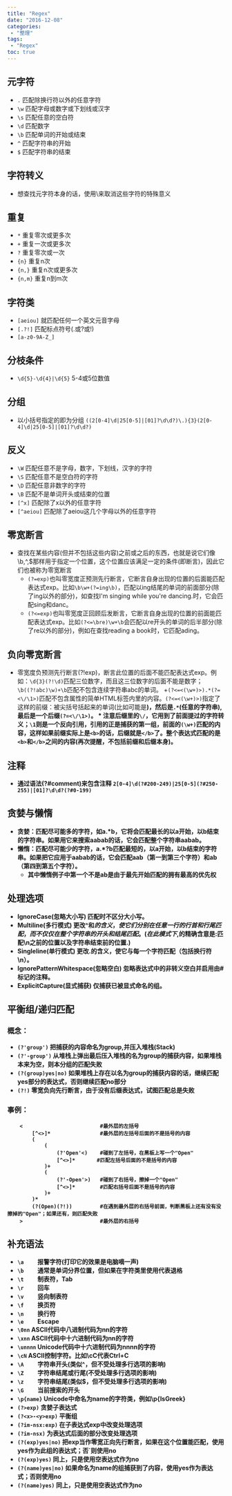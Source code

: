 ```yaml
---
title: "Regex"
date: "2016-12-08"
categories:
 - "整理"
tags:
 - "Regex"
toc: true
---
```



## 元字符
- `.`    匹配除换行符以外的任意字符
- `\w`    匹配字母或数字或下划线或汉字
- `\s`    匹配任意的空白符
- `\d`    匹配数字
- `\b`    匹配单词的开始或结束
- `^`    匹配字符串的开始
- `$`    匹配字符串的结束

## 字符转义
- 想查找元字符本身的话，使用\来取消这些字符的特殊意义

## 重复
- `*`        重复零次或更多次
- `+`        重复一次或更多次
- `?`        重复零次或一次
- `{n}`        重复n次
- `{n,}`    重复n次或更多次
- `{n,m}`    重复n到m次

## 字符类
- `[aeiou]`    就匹配任何一个英文元音字母
- `[.?!]`        匹配标点符号(.或?或!)
- `[a-z0-9A-Z_]`

## 分枝条件
- `\d{5}-\d{4}|\d{5}`    5-4或5位数值

## 分组
- 以小括号指定的即为分组
```((2[0-4]\d|25[0-5]|[01]?\d\d?)\.){3}(2[0-4]\d|25[0-5]|[01]?\d\d?)```

## 反义
- `\W`            匹配任意不是字母，数字，下划线，汉字的字符
- `\S`            匹配任意不是空白符的字符
- `\D`            匹配任意非数字的字符
- `\B`            匹配不是单词开头或结束的位置
- `[^x]`        匹配除了x以外的任意字符
- `[^aeiou]`    匹配除了aeiou这几个字母以外的任意字符

## 零宽断言
- 查找在某些内容(但并不包括这些内容)之前或之后的东西，也就是说它们像\b,^,$那样用于指定一个位置，这个位置应该满足一定的条件(即断言)，因此它们也被称为零宽断言
    + `(?=exp)`也叫零宽度正预测先行断言，它断言自身出现的位置的后面能匹配表达式exp。比如`\b\w+(?=ing\b)`，匹配以ing结尾的单词的前面部分(除了ing以外的部分)，如查找I'm singing while you're dancing.时，它会匹配sing和danc。
    + `(?<=exp)`也叫零宽度正回顾后发断言，它断言自身出现的位置的前面能匹配表达式exp。比如`(?<=\bre)\w+\b`会匹配以re开头的单词的后半部分(除了re以外的部分)，例如在查找reading a book时，它匹配ading。

## 负向零宽断言
- 零宽度负预测先行断言(?!exp)，断言此位置的后面不能匹配表达式exp。例如：`\d{3}(?!\d)`匹配三位数字，而且这三位数字的后面不能是数字；`\b((?!abc)\w)+\b`匹配不包含连续字符串abc的单词。
    +`(?<=<(\w+)>).*(?=<\/\1>)`匹配不包含属性的简单HTML标签内里的内容。`(?<=<(\w+)>)`指定了这样的前缀：被尖括号括起来的单词(比如可能是<b>)，然后是`.*`(任意的字符串),最后是一个后缀`(?=<\/\1>)`。
        * 注意后缀里的`\/`，它用到了前面提过的字符转义；`\1`则是一个反向引用，引用的正是捕获的第一组，前面的`(\w+)`匹配的内容，这样如果前缀实际上是`<b>`的话，后缀就是`</b>`了。整个表达式匹配的是`<b>`和`</b>`之间的内容(再次提醒，不包括前缀和后缀本身)。

## 注释
- 通过语法(?#comment)来包含注释
```2[0-4]\d(?#200-249)|25[0-5](?#250-255)|[01]?\d\d?(?#0-199)```



## 贪婪与懒惰
- 贪婪：匹配尽可能多的字符，如a.*b，它将会匹配最长的以a开始，以b结束的字符串。如果用它来搜索aabab的话，它会匹配整个字符串aabab。
- 懒惰：匹配尽可能少的字符，a.*?b匹配最短的，以a开始，以b结束的字符串。如果把它应用于aabab的话，它会匹配aab（第一到第三个字符）和ab（第四到第五个字符）。
    + 其中懒惰例子中第一个不是ab是由于最先开始匹配的拥有最高的优先权


## 处理选项
- IgnoreCase(忽略大小写)                匹配时不区分大小写。
- Multiline(多行模式)                    更改^和$的含义，使它们分别在任意一行的行首和行尾匹配，而不仅仅在整个字符串的开头和结尾匹配。(在此模式下,$的精确含意是:匹配\n之前的位置以及字符串结束前的位置.)
- Singleline(单行模式)                更改.的含义，使它与每一个字符匹配（包括换行符\n）。
- IgnorePatternWhitespace(忽略空白)    忽略表达式中的非转义空白并启用由#标记的注释。
- ExplicitCapture(显式捕获)            仅捕获已被显式命名的组。



## 平衡组/递归匹配
### 概念：
- `(?'group')` 把捕获的内容命名为group,并压入堆栈(Stack)
- `(?'-group')` 从堆栈上弹出最后压入堆栈的名为group的捕获内容，如果堆栈本来为空，则本分组的匹配失败
- `(?(group)yes|no)` 如果堆栈上存在以名为group的捕获内容的话，继续匹配yes部分的表达式，否则继续匹配no部分
- `(?!)` 零宽负向先行断言，由于没有后缀表达式，试图匹配总是失败

### 事例：
```
    <                         #最外层的左括号
        [^<>]*                #最外层的左括号后面的不是括号的内容
        (
            (
                (?'Open'<)    #碰到了左括号，在黑板上写一个"Open"
                [^<>]*       #匹配左括号后面的不是括号的内容
            )+
            (
                (?'-Open'>)   #碰到了右括号，擦掉一个"Open"
                [^<>]*        #匹配右括号后面不是括号的内容
            )+
        )*
        (?(Open)(?!))         #在遇到最外层的右括号前面，判断黑板上还有没有没擦掉的"Open"；如果还有，则匹配失败
    >                         #最外层的右括号
```


## 补充语法
- `\a    `                报警字符(打印它的效果是电脑嘀一声)
- `\b    `                通常是单词分界位置，但如果在字符类里使用代表退格
- `\t    `                制表符，Tab
- `\r    `                回车
- `\v    `                竖向制表符
- `\f    `                换页符
- `\n    `                换行符
- `\e    `                Escape
- `\0nn`                ASCII代码中八进制代码为nn的字符
- `\xnn`                ASCII代码中十六进制代码为nn的字符
- `\unnnn`                Unicode代码中十六进制代码为nnnn的字符
- `\cN`                    ASCII控制字符。比如\cC代表Ctrl+C
- `\A    `                字符串开头(类似^，但不受处理多行选项的影响)
- `\Z    `                字符串结尾或行尾(不受处理多行选项的影响)
- `\z    `                字符串结尾(类似$，但不受处理多行选项的影响)
- `\G    `                当前搜索的开头
- `\p{name}`            Unicode中命名为name的字符类，例如\p{IsGreek}
- `(?>exp)`                贪婪子表达式
- `(?<x>-<y>exp)`        平衡组
- `(?im-nsx:exp)`        在子表达式exp中改变处理选项
- `(?im-nsx)`            为表达式后面的部分改变处理选项
- `(?(exp)yes|no)`        把exp当作零宽正向先行断言，如果在这个位置能匹配，使用yes作为此组的表达式；否`则使用no
- `(?(exp)yes)`            同上，只是使用空表达式作为no
- `(?(name)yes|no)`        如果命名为name的组捕获到了内容，使用yes作为表达式；否则使用no
- `(?(name)yes)`        同上，只是使用空表达式作为no
